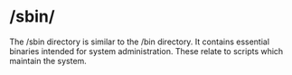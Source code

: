 # /sbin/

The /sbin directory is similar to the /bin directory. 
It contains essential binaries intended for system administration.
These relate to scripts which maintain the system.